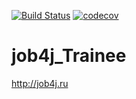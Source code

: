 [![Build Status](https://travis-ci.org/achekhovsky/job4j_Trainee.svg?branch=master)](https://travis-ci.org/achekhovsky/job4j_Trainee)
[![codecov](https://codecov.io/gh/achekhovsky/job4j_Trainee/branch/master/graph/badge.svg)](https://codecov.io/gh/achekhovsky/job4j_Trainee)



# job4j_Trainee

http://job4j.ru
